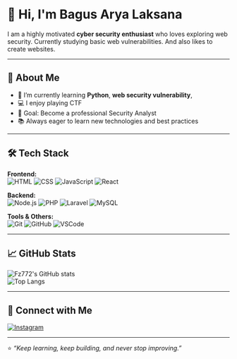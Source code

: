 # 👋 Hi, I'm Bagus Arya Laksana 

I am a highly motivated **cyber security enthusiast** who loves exploring web security.
Currently studying basic web vulnerabilities.
And also likes to create websites.

---

## 🧠 About Me  
- 🌱 I’m currently learning **Python**, **web security vulnerability**,   
- 💻 I enjoy playing CTF
- 🎯 Goal: Become a professional Security Analyst
- 📚 Always eager to learn new technologies and best practices  

---

## 🛠️ Tech Stack  
**Frontend:**  
![HTML](https://img.shields.io/badge/HTML5-E34F26?style=flat-square&logo=html5&logoColor=white)
![CSS](https://img.shields.io/badge/CSS3-1572B6?style=flat-square&logo=css3&logoColor=white)
![JavaScript](https://img.shields.io/badge/JavaScript-F7DF1E?style=flat-square&logo=javascript&logoColor=black)
![React](https://img.shields.io/badge/React-20232A?style=flat-square&logo=react&logoColor=61DAFB)

**Backend:**  
![Node.js](https://img.shields.io/badge/Node.js-43853D?style=flat-square&logo=node.js&logoColor=white)
![PHP](https://img.shields.io/badge/PHP-777BB4?style=flat-square&logo=php&logoColor=white)
![Laravel](https://img.shields.io/badge/Laravel-FF2D20?style=flat-square&logo=laravel&logoColor=white)
![MySQL](https://img.shields.io/badge/MySQL-005C84?style=flat-square&logo=mysql&logoColor=white)

**Tools & Others:**  
![Git](https://img.shields.io/badge/Git-F05032?style=flat-square&logo=git&logoColor=white)
![GitHub](https://img.shields.io/badge/GitHub-181717?style=flat-square&logo=github&logoColor=white)
![VSCode](https://img.shields.io/badge/VS_Code-0078D4?style=flat-square&logo=visual-studio-code&logoColor=white)

---

## 📈 GitHub Stats  
![Fz772's GitHub stats](https://github-readme-stats.vercel.app/api?username=Fz772&show_icons=true&theme=tokyonight)  
![Top Langs](https://github-readme-stats.vercel.app/api/top-langs/?username=Fz772&layout=compact&theme=tokyonight)

---

## 🔗 Connect with Me  
[![Instagram](https://img.shields.io/badge/Instagram-E4405F?style=flat-square&logo=instagram&logoColor=white)](https://instagram.com/Zann44123)

---

⭐ *“Keep learning, keep building, and never stop improving.”*  
